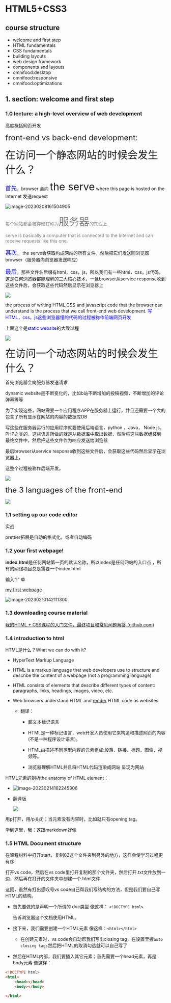 # HTML5+CSS3

## course structure

- welcome and first step
- HTML fundamentals
- CSS fundamentals
- building layouts
- web design framework
- components and layouts
- omnifood:desktop
- omnifood:responsive
- omnifood:optimizations

## 1. section: welcome and first step

### 1.0 lecture: a high-level overview of web development

高度概括网页开发

<font size="5">front-end vs back-end development:</font>

<font size="6">在访问一个静态网站的时候会发生什么？</font>

<font size="4">   <font color='blue'>首先</font></font>，browser 会向 <font size="6"> the serve</font> where this page is hosted on the Internet 发送request

![image-20230208161504905](https://abigail-1315839746.cos.ap-nanjing.myqcloud.com/typora/image-20230208161504905.png)

<font color='gray'>每个网站都会被存储在称为<font size="6">服务器</font>的东西上</font>

<font color='gray'>serve is basically a computer that is connected to the Internet and can receive requests like this one.</font>

<font color='blue'><font size="4">其次</font></font>， the serve会获取构成网站的所有文件，然后把它们发送回浏览器browser（服务器向浏览器发送响应）

<font color='blue'><font size="4">最后</font></font>，那些文件名后缀有html，css，js，所以我们有一些html，css，js代码，这是任何浏览器都能理解的三大核心技术，一旦browser从service response收到这些文件后，会获取这些代码然后显示在浏览器上

![](https://abigail-1315839746.cos.ap-nanjing.myqcloud.com/typora/%E5%B1%8F%E5%B9%95%E6%88%AA%E5%9B%BE_20230208_144140.png)

the process of writing HTML,CSS and javascript code that the browser can understand is the process that we call front-end web development.     <font color='blue'>写HTML，css，js这些浏览器懂的代码的过程被称作前端网页开发</font>

上面这个是<font color='blue'>static website</font>的大致过程

![](https://abigail-1315839746.cos.ap-nanjing.myqcloud.com/typora/%E5%B1%8F%E5%B9%95%E6%88%AA%E5%9B%BE_20230208_145846.png)





<font size="6">在访问一个动态网站的时候会发生什么？</font>

首先浏览器会向服务器发送请求

dynamic website是不断变化的，比如b站不断增加的投稿视频，不断增加的评论弹幕等等

为了实现这些，网站需要一个应用程序APP在服务器上运行，并且还需要一个大的包含了所有显示在网站的内容的数据库DB

写这些在服务器运行的应用程序就要使用后端语言，python ，Java， Node js， PHP之类的，这些语言所做的就是从数据库中取出数据，然后将这些数据组装到最终文件中，然后把这些文件作为响应发送给浏览器

最后browser从service response收到这些文件后，会获取这些代码然后显示在浏览器上。

这整个过程被称作后端开发。

![](https://abigail-1315839746.cos.ap-nanjing.myqcloud.com/typora/%E5%B1%8F%E5%B9%95%E6%88%AA%E5%9B%BE_20230208_150452.png)





<font size="5">the 3 languages of the front-end</font>

![](https://abigail-1315839746.cos.ap-nanjing.myqcloud.com/typora/%E5%B1%8F%E5%B9%95%E6%88%AA%E5%9B%BE_20230208_152407.png)



### 1.1 setting up our code editor

实战

prettier拓展是自动的格式化，或者自动编码

### 1.2 your first webpage!

**index.html**是任何网站第一页的默认名称，所以index是任何网站的入口点 ，所有的网络项目总是需要一个index.html

输入“!” 单

[my first webpage](file:///C:/Users/23248/Desktop/01%20test/index.html)

![image-20230210142111300](https://abigail-1315839746.cos.ap-nanjing.myqcloud.com/typora/image-20230210142111300.png)

### 1.3 downloading course material

[我的HTML + CSS课程的入门文件，最终项目和常见问题解答 (github.com)](https://github.com/jonasschmedtmann/html-css-course)

### 1.4 introduction to html

HTML是什么？What we can do with it?

- HyperText Markup Language

- HTML is a markup language that web developers use to structure and describe the content of a webpage (not a programming language)

- HTML consists of elements that describe different types of content: paragraphs, links, headings, images, video, etc.

- Web browsers understand HTML and [render](https://blog.csdn.net/wishfly/article/details/82993278) HTML code as websites 

  - 翻译：

    - 超文本标记语言

    - HTML是一种标记语言，web开发人员使用它来构造和描述网页的内容(不是一种程序设计语言)。

    - HTML由描述不同类型内容的元素组成:段落、链接、标题、图像、视频等。

    - 浏览器理解HTML并且将HTML代码渲染成网站 呈现为网站

HTML元素的剖析the anatomy of HTML element：

- ![image-20230214162245306](https://abigail-1315839746.cos.ap-nanjing.myqcloud.com/typora/image-20230214162245306.png)

- 翻译版

  ![ ](https://abigail-1315839746.cos.ap-nanjing.myqcloud.com/typora/image-20230214162416740.png)

用p打开，用/p关闭；当元素没有内容时，比如<img>就只有opening tag。

学到这里，我：这跟markdown好像

### 1.5 HTML Document structure

在课程材料中打开start，复制02这个文件夹到另外的地方，这样会使学习过程更有序

打开vs code，然后在vs code里打开复制的那个文件夹，然后打开.txt文件放到一边，然后再在打开的文件夹中创建一个.html文件

这回，虽然有打出感叹号vs code自己帮我们写结构的方法，但是我们要自己写HTML的结构。

- 首先要做的是声明一个所谓的 doc类型  像这样： `<!DOCTYPE html>`

  告诉浏览器这个文档使用HTML。

- 接下来，我们需要创建一个HTML元素  像这样：`<html></html>`

  - 在创建元素时，vs code会自动帮我们写出closing tag，在设置里搜`auto closing tags`然后把HTML的取消勾选就可以自己写了

- 然后在HTML内部，我们要插入其它元素；首先需要一个head元素，再是body元素  像这样：

```html
<!DOCTYPE html>
<html>
    <head></head>
    <body></body>

</html>
```



​	







